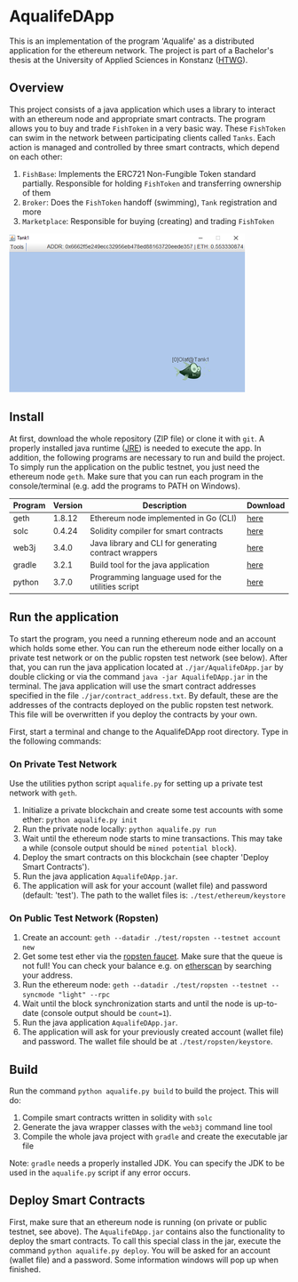 # AqualifeDApp
This is an implementation of the program 'Aqualife' as a distributed application for the ethereum network. The project is part of a Bachelor's thesis at the University of Applied Sciences in Konstanz ([HTWG](https://www.htwg-konstanz.de)).

## Overview

This project consists of a java application which uses a library to interact with an ethereum node and appropriate smart contracts. The program allows you to buy and trade `FishToken` in a very basic way. These `FishToken` can swim in the network between participating clients called `Tanks`. Each action is managed and controlled by three smart contracts, which depend on each other:

1. `FishBase`: Implements the ERC721 Non-Fungible Token standard partially. Responsible for holding `FishToken` and transferring ownership of them
1. `Broker`: Does the `FishToken` handoff (swimming), `Tank` registration and more
1. `Marketplace`: Responsible for buying (creating) and trading `FishToken`

![TankDemo](misc/TankDemo.png)

## Install

At first, download the whole repository (ZIP file) or clone it with `git`. A properly installed java runtime ([JRE](https://java.com/de/download/)) is needed to execute the app. In addition, the following programs are necessary to run and build the project. To simply run the application on the public testnet, you just need the ethereum node `geth`. Make sure that you can run each program in the console/terminal (e.g. add the programs to PATH on Windows).

| Program | Version | Description                                           | Download                                                  |
|---------|---------|-------------------------------------------------------|-----------------------------------------------------------|
| geth    | 1.8.12  | Ethereum node implemented in Go (CLI)                 | [here](https://ethereum.github.io/go-ethereum/downloads/) |
| solc    | 0.4.24  | Solidity compiler for smart contracts                 | [here](https://github.com/ethereum/solidity/releases)     |
| web3j   | 3.4.0   | Java library and CLI for generating contract wrappers | [here](https://github.com/web3j/web3j/releases)           |
| gradle  | 3.2.1   | Build tool for the java application                   | [here](https://gradle.org/install/)                       |
| python  | 3.7.0   | Programming language used for the utilities script    | [here](https://www.python.org/downloads/)                 |

## Run the application

To start the program, you need a running ethereum node and an account which holds some ether.
You can run the ethereum node either locally on a private test network or on the public ropsten test network (see below).
After that, you can run the java application located at `./jar/AqualifeDApp.jar` by double clicking or via the command `java -jar AqualifeDApp.jar` in the terminal. The java application will use the smart contract addresses specified in the file `./jar/contract_address.txt`. By default, these are the addresses of the contracts deployed on the public ropsten test network. This file will be overwritten if you deploy the contracts by your own.

First, start a terminal and change to the AqualifeDApp root directory. Type in the following commands:

### On Private Test Network

Use the utilities python script `aqualife.py` for setting up a private test network with `geth`.

1. Initialize a private blockchain and create some test accounts with some ether: `python aqualife.py init`
1. Run the private node locally: `python aqualife.py run`
1. Wait until the ethereum node starts to mine transactions. This may take a while (console output should be `mined potential block`).
1. Deploy the smart contracts on this blockchain (see chapter 'Deploy Smart Contracts').
1. Run the java application `AqualifeDApp.jar`.
1. The application will ask for your account (wallet file) and password (default: 'test'). The path to the wallet files is: `./test/ethereum/keystore`

### On Public Test Network (Ropsten)

1. Create an account: `geth --datadir ./test/ropsten --testnet account new`
1. Get some test ether via the [ropsten faucet](http://faucet.ropsten.be:3001/). Make sure that the queue is not full! You can check your balance e.g. on [etherscan](https://ropsten.etherscan.io/) by searching your address.
1. Run the ethereum node: `geth --datadir ./test/ropsten --testnet --syncmode "light" --rpc`
1. Wait until the block synchronization starts and until the node is up-to-date (console output should be `count=1`). 
1. Run the java application `AqualifeDApp.jar`.
1. The application will ask for your previously created account (wallet file) and password. The wallet file should be at `./test/ropsten/keystore`.

## Build

Run the command `python aqualife.py build` to build the project. This will do:

1. Compile smart contracts written in solidity with `solc`
1. Generate the java wrapper classes with the `web3j` command line tool
1. Compile the whole java project with `gradle` and create the executable jar file

Note: `gradle` needs a properly installed JDK. You can specify the JDK to be used in the `aqualife.py` script if any error occurs.

## Deploy Smart Contracts

First, make sure that an ethereum node is running (on private or public testnet, see above). The `AqualifeDApp.jar` contains also the functionality to deploy the smart contracts. To call this special class in the jar, execute the command `python aqualife.py deploy`. You will be asked for an account (wallet file) and a password. Some information windows will pop up when finished.